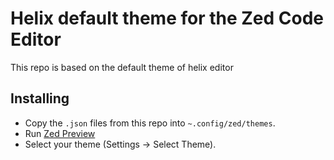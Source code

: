 # Helix default theme for the Zed Code Editor

This repo is based on the default theme of helix editor

## Installing
- Copy the `.json` files from this repo into `~.config/zed/themes`.
- Run [Zed Preview](https://zed.dev/releases/preview)
- Select your theme (Settings -> Select Theme).
